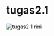 # tugas2.1
![tugas2 1 rini](https://user-images.githubusercontent.com/81766891/113505087-dfddf400-9566-11eb-9791-b4afac04f0cc.jpeg)

